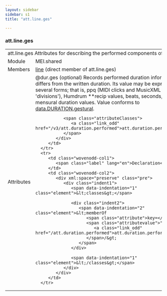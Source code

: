 ```yaml
---
layout: sidebar
sidebar: s1
title: "att.line.ges"

---
```


<div class="classSpec att">
   <h3 id="att.line.ges">att.line.ges</h3>
   <table class="wovenodd">
      <tr>
         <td colspan="2" class="wovenodd-col2">
            <span class="label">att.line.ges</span> Attributes for describing the performed components of a line.
         </td>
      </tr>
      <tr>
         <td class="wovenodd-col1">
            <span class="label" lang="en">Module</span>
         </td>
         <td class="wovenodd-col2">MEI.shared</td>
      </tr>
      <tr>
         <td class="wovenodd-col1">
            <span class="label" lang="en">Members</span>
         </td>
         <td class="wovenodd-col2">
            <div class="parent">
               <div>
                  <a class="link_odd_elementSpec" href="/v3/line">line</a> (direct member of att.line.ges)
               </div>
            </div>
         </td>
      </tr>
      <tr>
         <td class="wovenodd-col1">
            <span class="label" lang="en">Attributes</span>
         </td>
         <td class="wovenodd-col2">
            <div class="attributeDef">
               <span class="attribute">@dur.ges</span>
               <span class="attributeUsage">(optional)</span>
               <span class="attributeDesc">Records performed duration information that differs from the written duration. Its
                  value may be expressed in several forms; that is, ppq (MIDI clicks and MusicXML
                  'divisions'), Humdrum **recip values, beats, seconds, or mensural duration
                  values.
               </span>
               Value conforms to 
               <a class="link_odd_classSpec" href="/v3/data.DURATION.gestural">data.DURATION.gestural</a>.
               
               <span class="attributeClasses">
                  <a class="link_odd" href="/v3/att.duration.performed">att.duration.performed</a>
               </span>
            </div>
         </td>
      </tr>
      <tr>
         <td class="wovenodd-col1">
            <span class="label" lang="en">Declaration</span>
         </td>
         <td class="wovenodd-col2">
            <div xml:space="preserve" class="pre">
               <div class="indent1">
                  <span data-indentation="1" class="element">&lt;classes&gt;</span>
                  
                  <div class="indent2">
                     <span data-indentation="2" class="element">&lt;memberOf 
                        <span class="attribute">key=</span>
                        <span class="attributevalue">"
                           <a class="link_odd" href="/att.duration.performed">att.duration.performed</a>"
                        </span>/&gt;
                     </span>
                  </div>
                  
                  <span data-indentation="1" class="element">&lt;/classes&gt;</span>
               </div>
            </div>
         </td>
      </tr>
   </table>
</div>